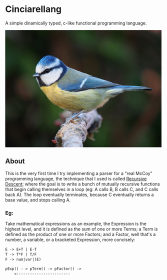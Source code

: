 # Cinciarellang

A simple dinamically typed, c-like functional programming language.


<img src="docs/res/cinciarella.jpg" width="500" />

## About 

This is the very first time I try implementing a parser for a "real McCoy" programming language, the technique that I used is called <a href="https://en.wikipedia.org/wiki/Recursive_descent_parser">Recursive Descent</a>; where the goal is to write a bunch of mutually recursive functions that begin calling themselves in a loop (eg: A calls B, B calls C, and C calls back A). The loop eventually terminates, because C eventually returns a base value, and stops calling A.

### Eg:

Take mathematical expressions as an example, the Expression is the highest level, and it is defined as the sum of one or more Terms; a Term is defined as the product of one or more Factors; and a Factor, well that's a number, a variable, or a bracketed Expression, more concisely:

```
E -> E+T | E-T
T -> T*F | T/F
F -> num|var|(E)
```

```
pExp() - > pTerm() -> pFactor() ->
    <------------------------
```


